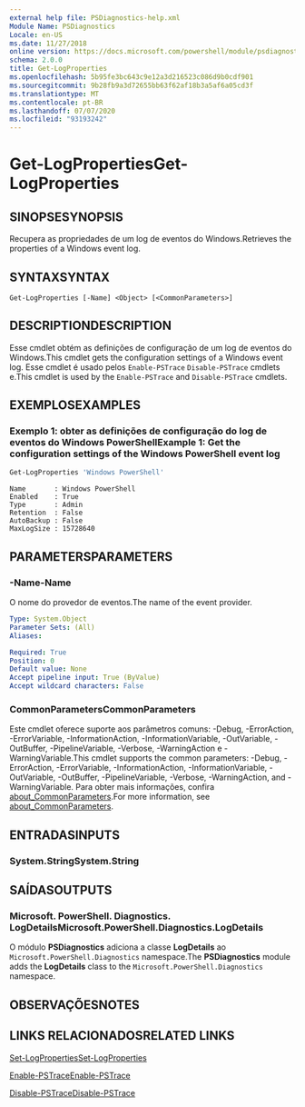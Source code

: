 ```yaml
---
external help file: PSDiagnostics-help.xml
Module Name: PSDiagnostics
Locale: en-US
ms.date: 11/27/2018
online version: https://docs.microsoft.com/powershell/module/psdiagnostics/get-logproperties?view=powershell-7.1&WT.mc_id=ps-gethelp
schema: 2.0.0
title: Get-LogProperties
ms.openlocfilehash: 5b95fe3bc643c9e12a3d216523c086d9b0cdf901
ms.sourcegitcommit: 9b28fb9a3d72655bb63f62af18b3a5af6a05cd3f
ms.translationtype: MT
ms.contentlocale: pt-BR
ms.lasthandoff: 07/07/2020
ms.locfileid: "93193242"
---
```

# <span data-ttu-id="fffd2-102">Get-LogProperties</span><span class="sxs-lookup"><span data-stu-id="fffd2-102">Get-LogProperties</span></span>

## <span data-ttu-id="fffd2-103">SINOPSE</span><span class="sxs-lookup"><span data-stu-id="fffd2-103">SYNOPSIS</span></span>
<span data-ttu-id="fffd2-104">Recupera as propriedades de um log de eventos do Windows.</span><span class="sxs-lookup"><span data-stu-id="fffd2-104">Retrieves the properties of a Windows event log.</span></span>

## <span data-ttu-id="fffd2-105">SYNTAX</span><span class="sxs-lookup"><span data-stu-id="fffd2-105">SYNTAX</span></span>

```
Get-LogProperties [-Name] <Object> [<CommonParameters>]
```

## <span data-ttu-id="fffd2-106">DESCRIPTION</span><span class="sxs-lookup"><span data-stu-id="fffd2-106">DESCRIPTION</span></span>

<span data-ttu-id="fffd2-107">Esse cmdlet obtém as definições de configuração de um log de eventos do Windows.</span><span class="sxs-lookup"><span data-stu-id="fffd2-107">This cmdlet gets the configuration settings of a Windows event log.</span></span> <span data-ttu-id="fffd2-108">Esse cmdlet é usado pelos `Enable-PSTrace` `Disable-PSTrace` cmdlets e.</span><span class="sxs-lookup"><span data-stu-id="fffd2-108">This cmdlet is used by the `Enable-PSTrace` and `Disable-PSTrace` cmdlets.</span></span>

## <span data-ttu-id="fffd2-109">EXEMPLOS</span><span class="sxs-lookup"><span data-stu-id="fffd2-109">EXAMPLES</span></span>

### <span data-ttu-id="fffd2-110">Exemplo 1: obter as definições de configuração do log de eventos do Windows PowerShell</span><span class="sxs-lookup"><span data-stu-id="fffd2-110">Example 1: Get the configuration settings of the Windows PowerShell event log</span></span>

```powershell
Get-LogProperties 'Windows PowerShell'
```

```Output
Name       : Windows PowerShell
Enabled    : True
Type       : Admin
Retention  : False
AutoBackup : False
MaxLogSize : 15728640
```

## <span data-ttu-id="fffd2-111">PARAMETERS</span><span class="sxs-lookup"><span data-stu-id="fffd2-111">PARAMETERS</span></span>

### <span data-ttu-id="fffd2-112">-Name</span><span class="sxs-lookup"><span data-stu-id="fffd2-112">-Name</span></span>

<span data-ttu-id="fffd2-113">O nome do provedor de eventos.</span><span class="sxs-lookup"><span data-stu-id="fffd2-113">The name of the event provider.</span></span>

```yaml
Type: System.Object
Parameter Sets: (All)
Aliases:

Required: True
Position: 0
Default value: None
Accept pipeline input: True (ByValue)
Accept wildcard characters: False
```

### <span data-ttu-id="fffd2-114">CommonParameters</span><span class="sxs-lookup"><span data-stu-id="fffd2-114">CommonParameters</span></span>

<span data-ttu-id="fffd2-115">Este cmdlet oferece suporte aos parâmetros comuns: -Debug, -ErrorAction, -ErrorVariable, -InformationAction, -InformationVariable, -OutVariable, -OutBuffer, -PipelineVariable, -Verbose, -WarningAction e -WarningVariable.</span><span class="sxs-lookup"><span data-stu-id="fffd2-115">This cmdlet supports the common parameters: -Debug, -ErrorAction, -ErrorVariable, -InformationAction, -InformationVariable, -OutVariable, -OutBuffer, -PipelineVariable, -Verbose, -WarningAction, and -WarningVariable.</span></span> <span data-ttu-id="fffd2-116">Para obter mais informações, confira [about_CommonParameters](https://go.microsoft.com/fwlink/?LinkID=113216).</span><span class="sxs-lookup"><span data-stu-id="fffd2-116">For more information, see [about_CommonParameters](https://go.microsoft.com/fwlink/?LinkID=113216).</span></span>

## <span data-ttu-id="fffd2-117">ENTRADAS</span><span class="sxs-lookup"><span data-stu-id="fffd2-117">INPUTS</span></span>

### <span data-ttu-id="fffd2-118">System.String</span><span class="sxs-lookup"><span data-stu-id="fffd2-118">System.String</span></span>

## <span data-ttu-id="fffd2-119">SAÍDAS</span><span class="sxs-lookup"><span data-stu-id="fffd2-119">OUTPUTS</span></span>

### <span data-ttu-id="fffd2-120">Microsoft. PowerShell. Diagnostics. LogDetails</span><span class="sxs-lookup"><span data-stu-id="fffd2-120">Microsoft.PowerShell.Diagnostics.LogDetails</span></span>

<span data-ttu-id="fffd2-121">O módulo **PSDiagnostics** adiciona a classe **LogDetails** ao `Microsoft.PowerShell.Diagnostics` namespace.</span><span class="sxs-lookup"><span data-stu-id="fffd2-121">The **PSDiagnostics** module adds the **LogDetails** class to the `Microsoft.PowerShell.Diagnostics` namespace.</span></span>

## <span data-ttu-id="fffd2-122">OBSERVAÇÕES</span><span class="sxs-lookup"><span data-stu-id="fffd2-122">NOTES</span></span>

## <span data-ttu-id="fffd2-123">LINKS RELACIONADOS</span><span class="sxs-lookup"><span data-stu-id="fffd2-123">RELATED LINKS</span></span>

[<span data-ttu-id="fffd2-124">Set-LogProperties</span><span class="sxs-lookup"><span data-stu-id="fffd2-124">Set-LogProperties</span></span>](Set-LogProperties.md)

[<span data-ttu-id="fffd2-125">Enable-PSTrace</span><span class="sxs-lookup"><span data-stu-id="fffd2-125">Enable-PSTrace</span></span>](Enable-PSTrace.md)

[<span data-ttu-id="fffd2-126">Disable-PSTrace</span><span class="sxs-lookup"><span data-stu-id="fffd2-126">Disable-PSTrace</span></span>](Disable-PSTrace.md)

